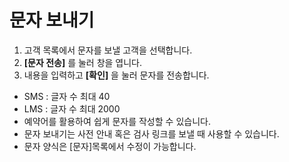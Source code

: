 
# 문자 보내기 

1. 고객 목록에서 문자를 보낼 고객을 선택합니다.
2. **[문자 전송]** 를 눌러 창을 엽니다.
3. 내용을 입력하고 **[확인]** 을 눌러 문자를 전송합니다.
- SMS : 글자 수 최대 40
- LMS : 글자 수 최대 2000
- 예약어를 활용하여 쉽게 문자를 작성할 수 있습니다.
- 문자 보내기는 사전 안내 혹은 검사 링크를 보낼 때 사용할 수 있습니다.
- 문자 양식은 [문자]목록에서 수정이 가능합니다.  
  
